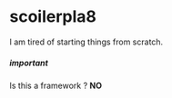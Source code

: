 # scoilerpla8

I am tired of starting things from scratch.

##### ***important***
Is this a framework ? **NO**
